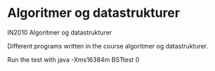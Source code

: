 # Algoritmer og datastrukturer
IN2010 Algoritmer og datastrukturer

Different programs written in the course algoritmer og datastrukturer. 

Run the test with java -Xms16384m BSTtest 0
